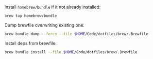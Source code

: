 Install `homebrew/bundle` if it not already installed:

```sh
brew tap homebrew/bundle
```

Dump brewfile overwriting existing one:

```sh
brew bundle dump --force --file $HOME/Code/dotfiles/brew/.Brewfile
```

Install deps from brewfile:

```sh
brew bundle install --file $HOME/Code/dotfiles/brew/.Brewfile
```
